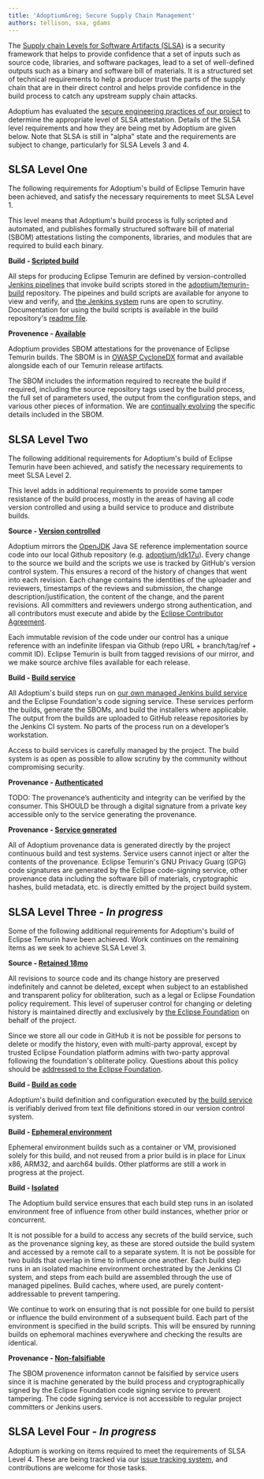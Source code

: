 ```yaml
---
title: 'Adoptium&reg; Secure Supply Chain Management'
authors: tellison, sxa, gdams
---
```



The [Supply chain Levels for Software Artifacts (SLSA)](https://slsa.dev/) is a security framework that helps to provide confidence that a set of inputs such as source code, libraries, and software packages, lead to a set of well-defined outputs such as a binary and software bill of materials. It is a structured set of technical requirements to help a producer trust the parts of the supply chain that are in their direct control and helps provide confidence in the build process to catch any upstream supply chain attacks.

Adoptium has evaluated the [secure engineering practices of our project](/docs/secure-software)
to determine the appropriate level of SLSA attestation. Details of the SLSA level requirements and how they are being met by Adoptium are given below. Note that SLSA is still in "alpha" state and the requirements are subject to change, particularly for SLSA Levels 3 and 4.

## SLSA Level One

The following requirements for Adoptium's build of Eclipse Temurin have been achieved, and satisfy the necessary requirements to meet SLSA Level 1.

This level means that Adoptium's build process is fully scripted and automated, and publishes formally structured software bill of material (SBOM) attestations listing the components, libraries, and modules that are required to build each binary.

**Build - [Scripted build](https://slsa.dev/spec/v0.1/requirements#scripted-build)**

All steps for producing Eclipse Temurin are defined by version-controlled
[Jenkins pipelines](https://github.com/adoptium/ci-jenkins-pipelines) that invoke build scripts stored in the 
[adoptium/temurin-build](https://github.com/adoptium/temurin-build) repository.
The pipeines and build scripts are available for anyone to view and verify, and
[the Jenkins system](https://ci.adoptopenjdk.net/) runs are open to scrutiny.
Documentation for using the build scripts is available in the build repository's
[readme file](https://github.com/adoptium/temurin-build#readme).

**Provenence - [Available](https://slsa.dev/spec/v0.1/requirements#available)**

Adoptium provides SBOM attestations for the provenance of Eclipse Temurin builds.
The SBOM is in [OWASP CycloneDX](https://cyclonedx.org/)
format and available alongside each of our Temurin release artifacts.

The SBOM includes the information required to recreate the build if required, including the source repository tags used by the build process, the full set of parameters used, the output from the configuration steps, and various other pieces of information. We are [continually evolving](https://github.com/adoptium/temurin-build/issues/3013) the specific details included in the SBOM.

## SLSA Level Two

The following additional requirements for Adoptium's build of Eclipse Temurin have been achieved, and satisfy the necessary requirements to meet SLSA Level 2.

This level adds in additional requirements to provide some tamper resistance of the build process, mostly in the areas of having all code version controlled and using a build service to produce and distribute builds.

**Source - [Version controlled](https://slsa.dev/spec/v0.1/requirements#version-controlled)**

Adoptium mirrors the [OpenJDK](https://openjdk.org/) Java SE reference implementation source code into our local Github repository (e.g. [adoptium/jdk17u](https://github.com/adoptium/jdk17u)).
Every change to the source we build and the scripts we use is tracked by GitHub's version control system. This ensures a record of the history of changes that went into each revision. Each change contains the identities of the uploader and reviewers, timestamps of the reviews and submission, the change description/justification, the content of the change, and the parent revisions. All committers and reviewers undergo strong authentication, and all contributors must execute and abide by the
[Eclipse Contributor Agreement](https://www.eclipse.org/legal/ECA.php).

Each immutable revision of the code under our control has a unique reference with an indefinite lifespan via Github (repo URL + branch/tag/ref + commit ID). Eclipse Temurin is built from tagged revisions of our mirror, and we make source archive files available for each release.

**Build - [Build service](https://slsa.dev/spec/v0.1/requirements#build-service)**

All Adoptium's build steps run on [our own managed Jenkins build service](https://ci.adoptopenjdk.net/) and the Eclipse Foundation's code signing service. These services perform the builds, generate the SBOMs, and build the installers where applicable. The output from the builds are uploaded to GitHub release repositories by the Jenkins CI system. No parts of the process run on a developer’s workstation.

Access to build services is carefully managed by the project. The build system is as open as possible to allow scrutiny by the community without compromising security.

**Provenance - [Authenticated](https://slsa.dev/spec/v0.1/requirements#authenticated)**

TODO: The provenance’s authenticity and integrity can be verified by the consumer. This SHOULD be through a digital signature from a private key accessible only to the service generating the provenance.

**Provenance - [Service generated](https://slsa.dev/spec/v0.1/requirements#service-generated)**

All of Adoptium provenance data is generated directly by the project continuous build and test systems. Service users cannot inject or alter the contents of the provenance. Eclipse Temurin's GNU Privacy Guarg (GPG) code signatures are generated by the Eclipse code-signing service, other provenance data including the software bill of materials, cryptographic hashes, build metadata, etc. is directly emitted by the project build system.

## SLSA Level Three - *In progress*

Some of the following additional requirements for Adoptium's build of Eclipse Temurin have been achieved. Work continues on the remaining items as we seek to achieve SLSA Level 3.

**Source - [Retained 18mo]( https://slsa.dev/spec/v0.1/requirements#retained-indefinitely)**

All revisions to source code and its change history are preserved indefinitely and cannot be deleted, except when subject to an established and transparent policy for obliteration, such as a legal or Eclipse Foundation policy requirement. This level of superuser control for changing or deleting history is maintained directly and exclusively by
[the Eclipse Foundation](https://ecliipse.org) on behalf of the project.

Since we store all our code in GitHub it is not be possible for persons to delete or modify the history, even with multi-party approval, except by trusted Eclipse Foundation platform admins with two-party approval following the foundation's obliterate policy. Questions about this policy should be [addressed to the Eclipse Foundation](https://www.eclipse.org/org/foundation/contact.php).

**Build - [Build as code](https://slsa.dev/spec/v0.1/requirements#build-as-code)**

Adoptium's build definition and configuration executed by
[the build service](https://ci.adoptopenjdk.net/) is verifiably derived from text file definitions stored in our version control system.

**Build - [Ephemeral environment](https://slsa.dev/spec/v0.1/requirements#ephemeral-environment)**

Ephemeral environment builds such as a container or VM, provisioned solely for this build, and not reused from a prior build is in place for Linux x86, ARM32, and aarch64 builds. Other platforms are still a work in progress at the project.

**Build - [Isolated](https://slsa.dev/spec/v0.1/requirements#isolated)**

The Adoptium build service ensures that each build step runs in an isolated environment free of influence from other build instances, whether prior or concurrent.

It is not possible for a build to access any secrets of the build service, such as the provenance signing key, as these are stored outside the build system and accessed by a remote call to a separate system. It is not be possible for two builds that overlap in time to influence one another. Each build step runs in an isolated machine environment orchestrated by the Jenkins CI system, and steps from each build are assembled through the use of managed pipelines. Build caches, where used, are purely content-addressable to prevent tampering.

We continue to work on ensuring that is not possible for one build to persist or influence the build environment of a subsequent build. Each part of the environment is specified in the build scripts. This will be ensured by running builds on ephemoral machines everywhere and checking the results are identical.

**Provenance - [Non-falsifiable](https://slsa.dev/spec/v0.1/requirements#non-falsifiable)**

The SBOM provenence informaton cannot be falsified by service users since it is machine generated by the build process and cryptographically signed by the Eclipse Foundation code signing service to prevent tampering. The code signing service is not accessible to regular project committers or Jenkins users.

## SLSA Level Four - *In progress*

Adoptium is working on items required to meet the requirements of SLSA Level 4. These are being tracked via our
[issue tracking system](https://github.com/adoptium/adoptium/issues/160), and contributions are welcome for those tasks.
